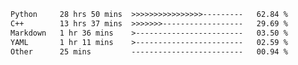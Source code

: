 <!--START_SECTION:waka-->

```txt
Python     28 hrs 50 mins  >>>>>>>>>>>>>>>>---------   62.84 %
C++        13 hrs 37 mins  >>>>>>>------------------   29.69 %
Markdown   1 hr 36 mins    >------------------------   03.50 %
YAML       1 hr 11 mins    >------------------------   02.59 %
Other      25 mins         -------------------------   00.94 %
```

<!--END_SECTION:waka-->


